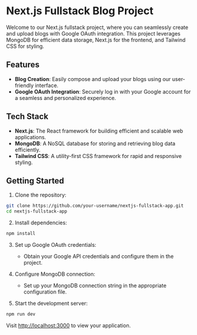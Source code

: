 # Next.js Fullstack Blog Project

Welcome to our Next.js fullstack project, where you can seamlessly create and upload blogs with Google OAuth integration. This project leverages MongoDB for efficient data storage, Next.js for the frontend, and Tailwind CSS for styling.

## Features

- **Blog Creation**: Easily compose and upload your blogs using our user-friendly interface.
- **Google OAuth Integration**: Securely log in with your Google account for a seamless and personalized experience.

## Tech Stack

- **Next.js**: The React framework for building efficient and scalable web applications.
- **MongoDB**: A NoSQL database for storing and retrieving blog data efficiently.
- **Tailwind CSS**: A utility-first CSS framework for rapid and responsive styling.

## Getting Started

1. Clone the repository:

```bash
git clone https://github.com/your-username/nextjs-fullstack-app.git
cd nextjs-fullstack-app
```

2. Install dependencies:

```bash
npm install
```

3. Set up Google OAuth credentials:
   - Obtain your Google API credentials and configure them in the project.

4. Configure MongoDB connection:
   - Set up your MongoDB connection string in the appropriate configuration file.

5. Start the development server:

```bash
npm run dev
```

Visit [http://localhost:3000](http://localhost:3000) to view your application.


